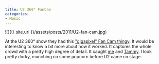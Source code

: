 ```yaml
---
title: U2 360° FanCam
categories:
- Music
---
```


![]({{ site.url }}/assets/posts/2011/U2-fan-cam.jpg)
  



At the U2 360° show they had this ["gigapixel" Fan Cam thingy](http://www.u2.com/gigapixelfancam/110723/212120). It would be interesting to know a bit more about how it worked. It captures the whole crowd with a pretty high degree of detail.
It caught [me](http://www.u2.com/gigapixelfancam/110723/5710650-jamie-thingelstad) and [Tammy](http://www.u2.com/gigapixelfancam/110723/5711192-tammy-thingelstad). I look pretty dorky, munching on some popcorn before U2 came on stage.

